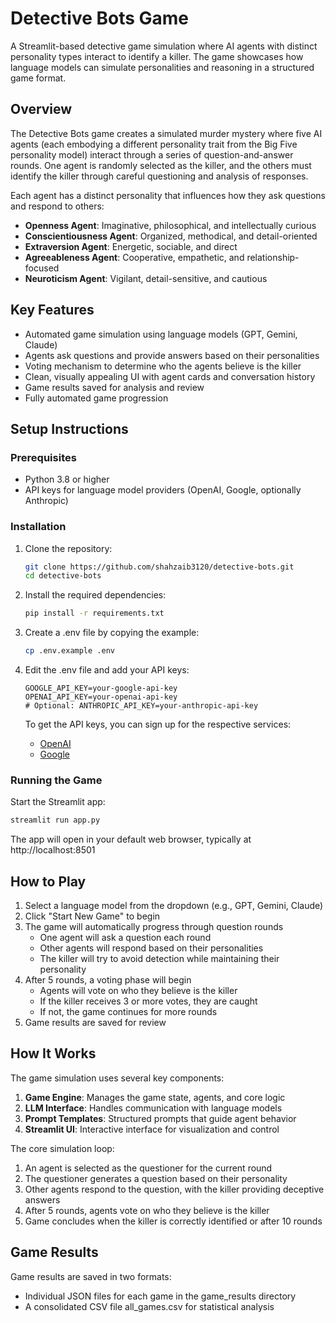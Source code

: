# Detective Bots Game

A Streamlit-based detective game simulation where AI agents with distinct personality types interact to identify a killer. The game showcases how language models can simulate personalities and reasoning in a structured game format.

## Overview

The Detective Bots game creates a simulated murder mystery where five AI agents (each embodying a different personality trait from the Big Five personality model) interact through a series of question-and-answer rounds. One agent is randomly selected as the killer, and the others must identify the killer through careful questioning and analysis of responses.

Each agent has a distinct personality that influences how they ask questions and respond to others:

- **Openness Agent**: Imaginative, philosophical, and intellectually curious
- **Conscientiousness Agent**: Organized, methodical, and detail-oriented
- **Extraversion Agent**: Energetic, sociable, and direct
- **Agreeableness Agent**: Cooperative, empathetic, and relationship-focused
- **Neuroticism Agent**: Vigilant, detail-sensitive, and cautious

## Key Features

- Automated game simulation using language models (GPT, Gemini, Claude)
- Agents ask questions and provide answers based on their personalities
- Voting mechanism to determine who the agents believe is the killer
- Clean, visually appealing UI with agent cards and conversation history
- Game results saved for analysis and review
- Fully automated game progression

## Setup Instructions

### Prerequisites

- Python 3.8 or higher
- API keys for language model providers (OpenAI, Google, optionally Anthropic)

### Installation

1. Clone the repository:

   ```bash
   git clone https://github.com/shahzaib3120/detective-bots.git
   cd detective-bots
   ```

2. Install the required dependencies:

   ```bash
   pip install -r requirements.txt
   ```

3. Create a .env file by copying the example:

   ```bash
   cp .env.example .env
   ```

4. Edit the .env file and add your API keys:
   ```
   GOOGLE_API_KEY=your-google-api-key
   OPENAI_API_KEY=your-openai-api-key
   # Optional: ANTHROPIC_API_KEY=your-anthropic-api-key
   ```
   To get the API keys, you can sign up for the respective services:
   - [OpenAI](https://platform.openai.com/signup)
   - [Google](https://aistudio.google.com/apikey)

### Running the Game

Start the Streamlit app:

```bash
streamlit run app.py
```

The app will open in your default web browser, typically at http://localhost:8501

## How to Play

1. Select a language model from the dropdown (e.g., GPT, Gemini, Claude)
2. Click "Start New Game" to begin
3. The game will automatically progress through question rounds
   - One agent will ask a question each round
   - Other agents will respond based on their personalities
   - The killer will try to avoid detection while maintaining their personality
4. After 5 rounds, a voting phase will begin
   - Agents will vote on who they believe is the killer
   - If the killer receives 3 or more votes, they are caught
   - If not, the game continues for more rounds
5. Game results are saved for review

## How It Works

The game simulation uses several key components:

1. **Game Engine**: Manages the game state, agents, and core logic
2. **LLM Interface**: Handles communication with language models
3. **Prompt Templates**: Structured prompts that guide agent behavior
4. **Streamlit UI**: Interactive interface for visualization and control

The core simulation loop:

1. An agent is selected as the questioner for the current round
2. The questioner generates a question based on their personality
3. Other agents respond to the question, with the killer providing deceptive answers
4. After 5 rounds, agents vote on who they believe is the killer
5. Game concludes when the killer is correctly identified or after 10 rounds

## Game Results

Game results are saved in two formats:

- Individual JSON files for each game in the game_results directory
- A consolidated CSV file all_games.csv for statistical analysis
